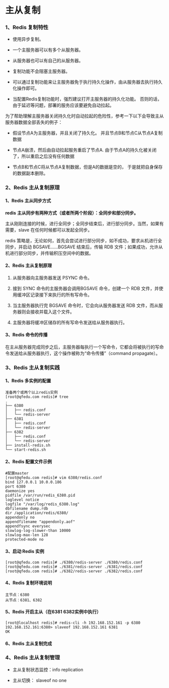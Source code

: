 # 主从复制

### 1、Redis 复制特性

- 使用异步复制。


-  一个主服务器可以有多个从服务器。


- 从服务器也可以有自己的从服务器。


- 复制功能不会阻塞主服务器。


- 可以通过复制功能来让主服务器免于执行持久化操作，由从服务器去执行持久化操作即可。


- 当配置Redis复制功能时，强烈建议打开主服务器的持久化功能。 否则的话，由于延迟等问题，部署的服务应该要避免自动拉起。


为了帮助理解主服务器关闭持久化时自动拉起的危险性，参考一下以下会导致主从服务器数据全部丢失的例子：

- 假设节点A为主服务器，并且关闭了持久化。 并且节点B和节点C从节点A复制数据

- 节点A崩溃，然后由自动拉起服务重启了节点A. 由于节点A的持久化被关闭了，所以重启之后没有任何数据


- 节点B和节点C将从节点A复制数据，但是A的数据是空的， 于是就把自身保存的数据副本删除。

### 2、Redis 主从复制原理

#### 1、Redis 主从同步方式

**redis** **主从同步有两种方式（或者所两个阶段）：全同步和部分同步。**

主从刚刚连接的时候，进行全同步；全同步结束后，进行部分同步。当然，如果有需要，slave 在任何时候都可以发起全同步。

redis 策略是，无论如何，首先会尝试进行部分同步，如不成功，要求从机进行全同步，并启动 BGSAVE……BGSAVE 结束后，传输 RDB 文件；如果成功，允许从机进行部分同步，并传输积压空间中的数据。

#### 2、Redis 主从复制原理

1. 从服务器向主服务器发送 PSYNC 命令。

2. 接到 SYNC 命令的主服务器会调用BGSAVE 命令，创建一个 RDB 文件，并使用缓冲区记录接下来执行的所有写命令。

3. 当主服务器执行完 BGSAVE 命令时，它会向从服务器发送 RDB 文件，而从服务器则会接收并载入这个文件。

4. 主服务器将缓冲区储存的所有写命令发送给从服务器执行。

#### 3、Redis 命令的传播

在主从服务器完成同步之后，主服务器每执行一个写命令，它都会将被执行的写命令发送给从服务器执行，这个操作被称为“命令传播”（command propagate）。

### 3、Redis 主从复制实践

#### 1、Redis 多实例的配置

```
准备两个或两个以上redis实例
[root@qfedu.com redis]# tree
.
├── 6380
│   ├── redis.conf
│   └── redis-server
├── 6381
│   ├── redis.conf
│   └── redis-server
├── 6382
│   ├── redis.conf
│   └── redis-server
├── install-redis.sh
└── start-redis.sh
```

#### 2、Redis 配置文件示例

```shell
#配置master
[root@qfedu.com redis]# vim 6380/redis.conf
bind 127.0.0.1 10.0.0.186
port 6380
daemonize yes
pidfile /var/run/redis_6380.pid
loglevel notice
logfile "/var/log/redis_6380.log"
dbfilename dump.rdb
dir /application/redis/6380/
appendonly no
appendfilename "appendonly.aof"
appendfsync everysec
slowlog-log-slower-than 10000
slowlog-max-len 128
protected-mode no
```

#### 3、启动 Redis 实例

```
[root@qfedu.com redis]# ./6380/redis-server ./6380/redis.conf
[root@qfedu.com redis]# ./6381/redis-server ./6381/redis.conf
[root@qfedu.com redis]# ./6382/redis-server ./6382/redis.conf
```

#### 4、Redis 复制环境说明

```
主节点：6380
从节点：6381、6382
```

#### 5、Redis 开启主从（在6381 6382实例中执行）

```
[root@localhost redis]# redis-cli -h 192.168.152.161 -p 6380
192.168.152.161:6380> slaveof 192.168.152.161 6381
OK
```

#### 6、Redis 主从复制完成

### 4、Redis 主从复制管理

- 主从复制状态监控：info replication


- 主从切换： slaveof no one
